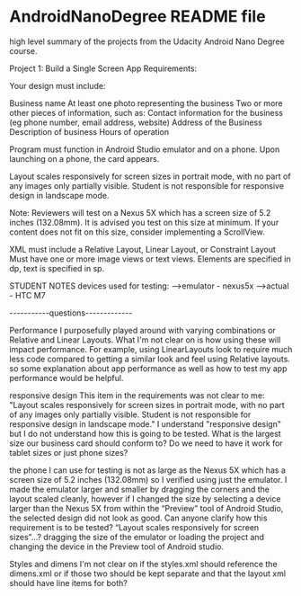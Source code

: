 # AndroidNanoDegree README file
high level summary of the projects from the Udacity Android Nano Degree course.


Project 1: Build a Single Screen App
Requirements: 

Your design must include:

Business name
At least one photo representing the business
Two or more other pieces of information, such as:
Contact information for the business (eg phone number, email address, website)
Address of the Business
Description of business
Hours of operation

Program must function in Android Studio emulator and on a phone. Upon launching on a phone, the card appears.

Layout scales responsively for screen sizes in portrait mode, with no part of any images only partially visible. Student is not responsible for responsive design in landscape mode.

Note: Reviewers will test on a Nexus 5X which has a screen size of 5.2 inches (132.08mm). It is advised you test on this size at minimum. If your content does not fit on this size, consider implementing a ScrollView.

XML must include a Relative Layout, Linear Layout, or Constraint Layout
Must have one or more image views or text views.
Elements are specified in dp, text is specified in sp.

STUDENT NOTES
devices used for testing:
-->emulator - nexus5x
-->actual - HTC M7

-----------questions-------------

Performance
I purposefully played around with varying combinations or Relative and Linear Layouts. What I'm not clear on is how using these will impact performance. For example, using LinearLayouts look to require much less code compared to getting a similar look and feel using Relative layouts. so some explanation about app performance as well as how to test my app performance would be helpful.

responsive design
This item in the requirements was not clear to me:
"Layout scales responsively for screen sizes in portrait mode, with no part of any images only partially visible. Student is not responsible for responsive design in landscape mode."
I understand "responsive design" but I do not understand how this is going to be tested. What is the largest size our business card should conform to? Do we need to have it work for tablet sizes or just phone sizes?

the phone I can use for testing is not as large as the Nexus 5X which has a screen size of 5.2 inches (132.08mm) so I verified using just the emulator. I made the emulator larger and smaller by dragging the corners and the layout scaled cleanly, however if I changed the size by selecting a device larger than the Nexus 5X from within the “Preview” tool of Android Studio, the selected design did not look as good. Can anyone clarify how this requirement is to be tested? “Layout scales responsively for screen sizes”...? dragging the size of the emulator or loading the project and changing the device in the Preview tool of Android studio.

Styles and dimens
I'm not clear on if the styles.xml should reference the dimens.xml or if those two should be kept separate and that the layout xml should have line items for both?

